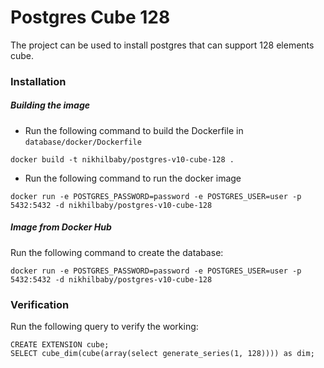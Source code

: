 # Postgres Cube 128
The project can be used to install postgres that can support 128 elements cube.

### Installation
##### Building the image
- Run the following command to build the Dockerfile in `database/docker/Dockerfile`
```angular2
docker build -t nikhilbaby/postgres-v10-cube-128 .
```
- Run the following command to run the docker image
```angular2
docker run -e POSTGRES_PASSWORD=password -e POSTGRES_USER=user -p 5432:5432 -d nikhilbaby/postgres-v10-cube-128 
```
 ##### Image from Docker Hub
Run the following command to create the database:
```angular2
docker run -e POSTGRES_PASSWORD=password -e POSTGRES_USER=user -p 5432:5432 -d nikhilbaby/postgres-v10-cube-128 
```

### Verification
Run the following query to verify the working:
```angular2
CREATE EXTENSION cube;
SELECT cube_dim(cube(array(select generate_series(1, 128)))) as dim;
```